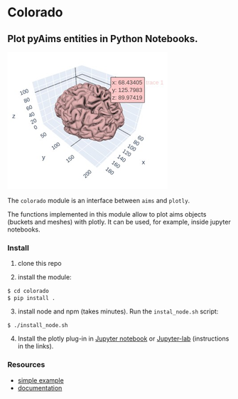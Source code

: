 # Colorado

## Plot pyAims entities in Python Notebooks.

![image](./docs/images/brain.jpg)

The `colorado` module is an interface between `aims` and `plotly`.

The functions implemented in this module allow to plot aims objects (buckets and meshes) with plotly.
It can be used, for example, inside jupyter notebooks.

### Install
1. clone this repo

2. install the module:

```{bash}
$ cd colorado
$ pip install .
```
3. install node and npm (takes minutes). Run the `instal_node.sh` script:
```
$ ./install_node.sh
```
4. Install the plotly plug-in in [Jupyter notebook](https://plotly.com/python/getting-started/#jupyter-notebook-support) or [Jupyter-lab](https://plotly.com/python/getting-started/#jupyterlab-support) (instructions in the links).

### Resources
* [simple example](https://neurospin.github.io/colorado/tutorial/tutorial.html)
* [documentation](https://neurospin.github.io/colorado/build/html/colorado.html#module-colorado)
